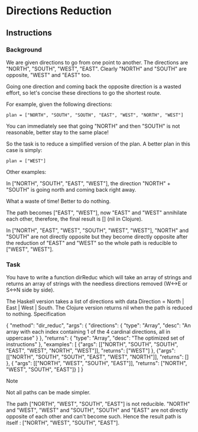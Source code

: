 # Directions Reduction 

## Instructions
### Background

We are given directions to go from one point to another. The directions are "NORTH", "SOUTH", "WEST", "EAST". Clearly "NORTH" and "SOUTH" are opposite, "WEST" and "EAST" too. 

Going one direction and coming back the opposite direction is a wasted effort, so let's concise these directions to go the shortest route.

For example, given the following directions:
```
plan = ["NORTH", "SOUTH", "SOUTH", "EAST", "WEST", "NORTH", "WEST"]
```

You can immediately see that going "NORTH" and then "SOUTH" is not reasonable, better stay to the same place!

So the task is to reduce a simplified version of the plan. A better plan in this case is simply:

```
plan = ["WEST"]
```

Other examples:

In ["NORTH", "SOUTH", "EAST", "WEST"], the direction "NORTH" + "SOUTH" is going north and coming back right away. 

What a waste of time! Better to do nothing. 

The path becomes ["EAST", "WEST"], now "EAST" and "WEST" annihilate each other, therefore, the final result is [] (nil in Clojure).

In ["NORTH", "EAST", "WEST", "SOUTH", "WEST", "WEST"], "NORTH" and "SOUTH" are not directly opposite but they become directly opposite after the reduction of "EAST" and "WEST" so the whole path is reducible to ["WEST", "WEST"].


### Task

You have to write a function dirReduc which will take an array of strings and returns an array of strings with the needless directions removed (W<->E or S<->N
side by side).

The Haskell version takes a list of directions with data Direction = North | East | West | South. The Clojure version returns nil when the path is reduced to nothing.
Specification

{
    "method": "dir_reduc",
    "args": {
          "directions": { "type": "Array<String>", "desc": "An array with each index containing 1 of the 4 cardinal directions, all in uppercase" }
    },
    "returns": { "type": "Array<String>", "desc": "The optimized set of instructions" },
    "examples": [
        {"args": [["NORTH", "SOUTH", "SOUTH", "EAST", "WEST", "NORTH", "WEST"]], "returns": ["WEST"] },
        {"args": [["NORTH", "SOUTH", "SOUTH", "EAST", "WEST", "NORTH"]], "returns": [] },
      {  "args": [["NORTH", "WEST", "SOUTH", "EAST"]], "returns": ["NORTH", "WEST", "SOUTH", "EAST"]}
    ]
}

Note

Not all paths can be made simpler.

The path ["NORTH", "WEST", "SOUTH", "EAST"] is not reducible. "NORTH" and "WEST", "WEST" and "SOUTH", "SOUTH" and "EAST" are not directly opposite of each other and can't become such. Hence the result path is itself : ["NORTH", "WEST", "SOUTH", "EAST"].
